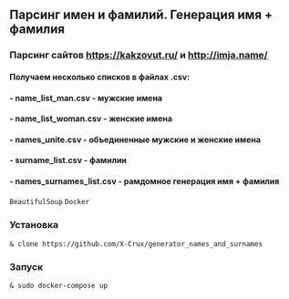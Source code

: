 ## Парсинг имен и фамилий. Генерация имя + фамилия
### Парсинг сайтов https://kakzovut.ru/ и http://imja.name/

#### Получаем несколько списков в файлах .csv:
#### - name_list_man.csv - мужские имена
#### - name_list_woman.csv - женские имена
#### - names_unite.csv - объединенные мужские и женские имена
#### - surname_list.csv - фамилии
#### - names_surnames_list.csv - рамдомное генерация имя + фамилия

`BeautifulSoup`
`Docker`

### Установка
```
& clone https://github.com/X-Crux/generator_names_and_surnames
```
### Запуск
```
& sudo docker-compose up
```
